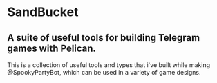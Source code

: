 # SandBucket
## A suite of useful tools for building Telegram games with Pelican.

This is a collection of useful tools and types that i've built while making @SpookyPartyBot, which can be used in a variety of game designs.
